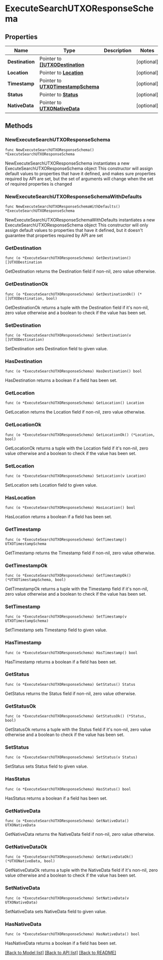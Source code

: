 # ExecuteSearchUTXOResponseSchema

## Properties

Name | Type | Description | Notes
------------ | ------------- | ------------- | -------------
**Destination** | Pointer to [**[]UTXODestination**](UTXODestination.md) |  | [optional] 
**Location** | Pointer to [**Location**](Location.md) |  | [optional] 
**Timestamp** | Pointer to [**UTXOTimestampSchema**](UTXOTimestampSchema.md) |  | [optional] 
**Status** | Pointer to [**Status**](Status.md) |  | [optional] 
**NativeData** | Pointer to [**UTXONativeData**](UTXONativeData.md) |  | [optional] 

## Methods

### NewExecuteSearchUTXOResponseSchema

`func NewExecuteSearchUTXOResponseSchema() *ExecuteSearchUTXOResponseSchema`

NewExecuteSearchUTXOResponseSchema instantiates a new ExecuteSearchUTXOResponseSchema object
This constructor will assign default values to properties that have it defined,
and makes sure properties required by API are set, but the set of arguments
will change when the set of required properties is changed

### NewExecuteSearchUTXOResponseSchemaWithDefaults

`func NewExecuteSearchUTXOResponseSchemaWithDefaults() *ExecuteSearchUTXOResponseSchema`

NewExecuteSearchUTXOResponseSchemaWithDefaults instantiates a new ExecuteSearchUTXOResponseSchema object
This constructor will only assign default values to properties that have it defined,
but it doesn't guarantee that properties required by API are set

### GetDestination

`func (o *ExecuteSearchUTXOResponseSchema) GetDestination() []UTXODestination`

GetDestination returns the Destination field if non-nil, zero value otherwise.

### GetDestinationOk

`func (o *ExecuteSearchUTXOResponseSchema) GetDestinationOk() (*[]UTXODestination, bool)`

GetDestinationOk returns a tuple with the Destination field if it's non-nil, zero value otherwise
and a boolean to check if the value has been set.

### SetDestination

`func (o *ExecuteSearchUTXOResponseSchema) SetDestination(v []UTXODestination)`

SetDestination sets Destination field to given value.

### HasDestination

`func (o *ExecuteSearchUTXOResponseSchema) HasDestination() bool`

HasDestination returns a boolean if a field has been set.

### GetLocation

`func (o *ExecuteSearchUTXOResponseSchema) GetLocation() Location`

GetLocation returns the Location field if non-nil, zero value otherwise.

### GetLocationOk

`func (o *ExecuteSearchUTXOResponseSchema) GetLocationOk() (*Location, bool)`

GetLocationOk returns a tuple with the Location field if it's non-nil, zero value otherwise
and a boolean to check if the value has been set.

### SetLocation

`func (o *ExecuteSearchUTXOResponseSchema) SetLocation(v Location)`

SetLocation sets Location field to given value.

### HasLocation

`func (o *ExecuteSearchUTXOResponseSchema) HasLocation() bool`

HasLocation returns a boolean if a field has been set.

### GetTimestamp

`func (o *ExecuteSearchUTXOResponseSchema) GetTimestamp() UTXOTimestampSchema`

GetTimestamp returns the Timestamp field if non-nil, zero value otherwise.

### GetTimestampOk

`func (o *ExecuteSearchUTXOResponseSchema) GetTimestampOk() (*UTXOTimestampSchema, bool)`

GetTimestampOk returns a tuple with the Timestamp field if it's non-nil, zero value otherwise
and a boolean to check if the value has been set.

### SetTimestamp

`func (o *ExecuteSearchUTXOResponseSchema) SetTimestamp(v UTXOTimestampSchema)`

SetTimestamp sets Timestamp field to given value.

### HasTimestamp

`func (o *ExecuteSearchUTXOResponseSchema) HasTimestamp() bool`

HasTimestamp returns a boolean if a field has been set.

### GetStatus

`func (o *ExecuteSearchUTXOResponseSchema) GetStatus() Status`

GetStatus returns the Status field if non-nil, zero value otherwise.

### GetStatusOk

`func (o *ExecuteSearchUTXOResponseSchema) GetStatusOk() (*Status, bool)`

GetStatusOk returns a tuple with the Status field if it's non-nil, zero value otherwise
and a boolean to check if the value has been set.

### SetStatus

`func (o *ExecuteSearchUTXOResponseSchema) SetStatus(v Status)`

SetStatus sets Status field to given value.

### HasStatus

`func (o *ExecuteSearchUTXOResponseSchema) HasStatus() bool`

HasStatus returns a boolean if a field has been set.

### GetNativeData

`func (o *ExecuteSearchUTXOResponseSchema) GetNativeData() UTXONativeData`

GetNativeData returns the NativeData field if non-nil, zero value otherwise.

### GetNativeDataOk

`func (o *ExecuteSearchUTXOResponseSchema) GetNativeDataOk() (*UTXONativeData, bool)`

GetNativeDataOk returns a tuple with the NativeData field if it's non-nil, zero value otherwise
and a boolean to check if the value has been set.

### SetNativeData

`func (o *ExecuteSearchUTXOResponseSchema) SetNativeData(v UTXONativeData)`

SetNativeData sets NativeData field to given value.

### HasNativeData

`func (o *ExecuteSearchUTXOResponseSchema) HasNativeData() bool`

HasNativeData returns a boolean if a field has been set.


[[Back to Model list]](../README.md#documentation-for-models) [[Back to API list]](../README.md#documentation-for-api-endpoints) [[Back to README]](../README.md)


